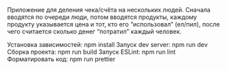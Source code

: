 Приложение для деления чека/счёта на нескольких людей. Сначала вводятся по очереди люди, потом вводятся продукты, каждому продукту указывается цена и тот, кто его “использовал” (ел/пил), после чего считается сколько денег “потратил” каждый человек.

Установка зависимостей: npm install
Запуск dev server: npm run dev
Сборка проекта: npm run build
Запуск ESLint: npm run lint
Форматировать код: npm run prettier
